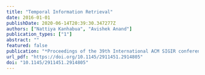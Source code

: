 ```yaml
---
title: "Temporal Information Retrieval"
date: 2016-01-01
publishDate: 2020-06-14T20:39:30.347277Z
authors: ["Nattiya Kanhabua", "Avishek Anand"]
publication_types: ["1"]
abstract: ""
featured: false
publication: "*Proceedings of the 39th International ACM SIGIR conference on Research and Development in Information Retrieval, SIGIR 2016, Pisa, Italy, July 17-21, 2016*"
url_pdf: "https://doi.org/10.1145/2911451.2914805"
doi: "10.1145/2911451.2914805"
---
```


